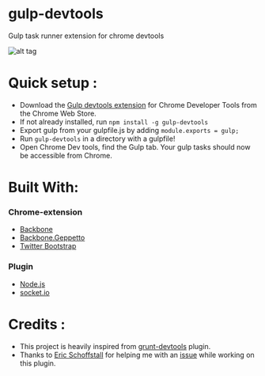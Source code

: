 gulp-devtools
=============

Gulp task runner extension for chrome devtools

![alt tag](https://raw.githubusercontent.com/niki4810/gulp-devtools/gh-pages/gulp-devtools-gif.gif)

# Quick setup :

- Download the [Gulp devtools extension](https://chrome.google.com/webstore/detail/gulp-devtools/ojpmgjhofceebfifeajnjojpokebkkji) for Chrome Developer Tools from the Chrome Web Store.
- If not already installed, run `npm install -g gulp-devtools`
- Export gulp from your gulpfile.js by adding `module.exports = gulp;`
- Run `gulp-devtools` in a directory with a gulpfile!
- Open Chrome Dev tools, find the Gulp tab. Your gulp tasks should now be accessible from Chrome.


# Built With:

### Chrome-extension
- [Backbone](http://backbonejs.org/)
- [Backbone.Geppetto](https://github.com/ModelN/backbone.geppetto)
- [Twitter Bootstrap](http://getbootstrap.com/)

### Plugin
- [Node.js](http://nodejs.org/)
- [socket.io](http://socket.io/)


# Credits :

- This project is heavily inspired from [grunt-devtools](https://github.com/vladikoff/grunt-devtools) plugin.
- Thanks to [Eric Schoffstall](https://github.com/Contra) for helping me with an [issue](https://github.com/gulpjs/gulp/issues/438) while working on this plugin.
